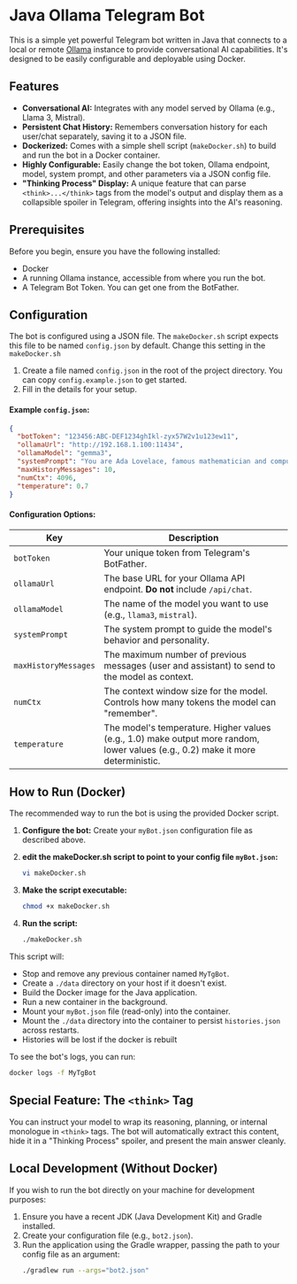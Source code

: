# Java Ollama Telegram Bot

This is a simple yet powerful Telegram bot written in Java that connects to a local or remote [Ollama](https://ollama.com/) instance to provide conversational AI capabilities. It's designed to be easily configurable and deployable using Docker.

## Features

*   **Conversational AI:** Integrates with any model served by Ollama (e.g., Llama 3, Mistral).
*   **Persistent Chat History:** Remembers conversation history for each user/chat separately, saving it to a JSON file.
*   **Dockerized:** Comes with a simple shell script (`makeDocker.sh`) to build and run the bot in a Docker container.
*   **Highly Configurable:** Easily change the bot token, Ollama endpoint, model, system prompt, and other parameters via a JSON config file.
*   **"Thinking Process" Display:** A unique feature that can parse `<think>...</think>` tags from the model's output and display them as a collapsible spoiler in Telegram, offering insights into the AI's reasoning.

## Prerequisites

Before you begin, ensure you have the following installed:

*   Docker
*   A running Ollama instance, accessible from where you run the bot.
*   A Telegram Bot Token. You can get one from the BotFather.

## Configuration

The bot is configured using a JSON file. The `makeDocker.sh` script expects this file to be named `config.json` by default. 
Change this setting in the `makeDocker.sh`

1.  Create a file named `config.json` in the root of the project directory. You can copy `config.example.json` to get started.
2.  Fill in the details for your setup.

#### Example `config.json`:

```json
{
  "botToken": "123456:ABC-DEF1234ghIkl-zyx57W2v1u123ew11",
  "ollamaUrl": "http://192.168.1.100:11434",
  "ollamaModel": "gemma3",
  "systemPrompt": "You are Ada Lovelace, famous mathematician and computer scientist. Only speak in the style of a 19th century Oxford scholar. You are concise in your answers.",
  "maxHistoryMessages": 10,
  "numCtx": 4096,
  "temperature": 0.7
}
```

#### Configuration Options:

| Key                  | Description                                                                                             |
| -------------------- | ------------------------------------------------------------------------------------------------------- |
| `botToken`           | Your unique token from Telegram's BotFather.                                                            |
| `ollamaUrl`          | The base URL for your Ollama API endpoint. **Do not** include `/api/chat`.                              |
| `ollamaModel`        | The name of the model you want to use (e.g., `llama3`, `mistral`).                                      |
| `systemPrompt`       | The system prompt to guide the model's behavior and personality.                                        |
| `maxHistoryMessages` | The maximum number of previous messages (user and assistant) to send to the model as context.           |
| `numCtx`             | The context window size for the model. Controls how many tokens the model can "remember".               |
| `temperature`        | The model's temperature. Higher values (e.g., 1.0) make output more random, lower values (e.g., 0.2) make it more deterministic. |


## How to Run (Docker)

The recommended way to run the bot is using the provided Docker script.

1.  **Configure the bot:** Create your `myBot.json` configuration file as described above.

2. **edit the makeDocker.sh script to point to your config file `myBot.json`:**
    ```bash
    vi makeDocker.sh
    ```

2.  **Make the script executable:**
    ```bash
    chmod +x makeDocker.sh
    ```

3.  **Run the script:**
    ```bash
    ./makeDocker.sh
    ```

This script will:
*   Stop and remove any previous container named `MyTgBot`.
*   Create a `./data` directory on your host if it doesn't exist.
*   Build the Docker image for the Java application.
*   Run a new container in the background.
*   Mount your `myBot.json` file (read-only) into the container.
*   Mount the `./data` directory into the container to persist `histories.json` across restarts.
*   Histories will be lost if the docker is rebuilt

To see the bot's logs, you can run:
```bash
docker logs -f MyTgBot
```

## Special Feature: The `<think>` Tag

You can instruct your model to wrap its reasoning, planning, or internal monologue in `<think>` tags. The bot will automatically extract this content, hide it in a "Thinking Process" spoiler, and present the main answer cleanly.


## Local Development (Without Docker)

If you wish to run the bot directly on your machine for development purposes:

1.  Ensure you have a recent JDK (Java Development Kit) and Gradle installed.
2.  Create your configuration file (e.g., `bot2.json`).
3.  Run the application using the Gradle wrapper, passing the path to your config file as an argument:
    ```bash
    ./gradlew run --args="bot2.json"
    ```

